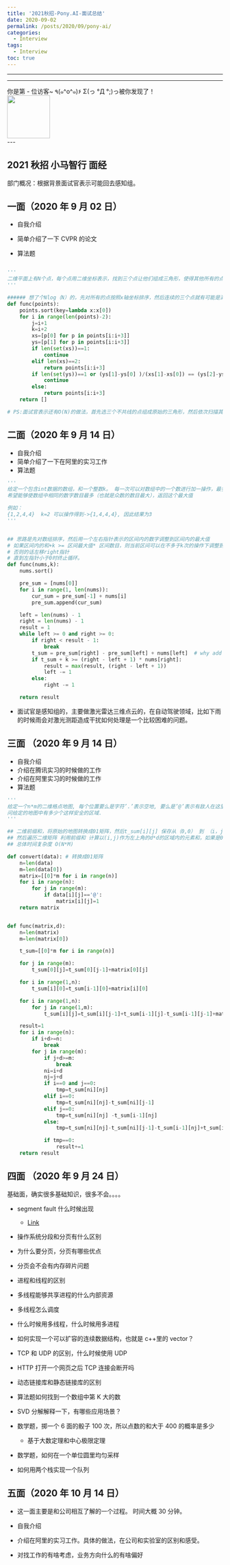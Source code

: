 ```yaml
---
title: '2021秋招-Pony.AI-面试总结'
date: 2020-09-02
permalink: /posts/2020/09/pony-ai/
categories:
  - Interview
tags:
  - Interview
toc: true
---
```


---

---

<div>
<div class="button01">
      <visited_a href="#" display:inline>你是第<span data-hk-page="current"> - </span>位访客~</visited_a>
      <visited_p class="top">٩(๑^o^๑)۶</visited_p>
      <visited_p class="bottom">Σ(っ °Д °;)っ被你发现了！</visited_p>
</div>
<img align="center" width="100" src="{{ site.url }}/images/static/take_me.gif" alt="" display:inline>
</div>
---

## 2021 秋招 小马智行 面经

部门概况：根据背景面试官表示可能回去感知组。

## 一面（2020 年 9 月 02 日）

- 自我介绍
- 简单介绍了一下 CVPR 的论文

- 算法题

```python

'''
二维平面上有N个点，每个点用二维坐标表示，找到三个点让他们组成三角形，使得其他所有的点都不在三角形内部，返回这样的三个点的坐标。
'''

###### 想了个Nlog（N）的，先对所有的点按照x轴坐标排序，然后连续的三个点就有可能是满足条件的点。但是需要判断一下多个点是否共线这种情况。
def func(points):
    points.sort(key=lambda x:x[0])
    for i in range(len(points)-2):
        j=i+1
        k=i+2
        xs=[p[0] for p in points[i:i+3]]
        ys=[p[1] for p in points[i:i+3]]
        if len(set(xs))==1:
            continue
        elif len(xs)==2:
            return points[i:i+3]
        if len(set(ys))==1 or (ys[1]-ys[0] )/(xs[1]-xs[0]) == (ys[2]-ys[0])/(xs[2]-xs[0]):
            continue
        else:
            return points[i:i+3]
    return []

# PS:面试官表示还有O(N)的做法，首先选三个不共线的点组成原始的三角形，然后依次扫描其他的点，如果他们是在三角形的外部则直接跳过，否则的话该点替换掉其中的一个点，最后所有的点都判断完毕之后得到的三角形上的三个点也满足题目要求。
```

## 二面（2020 年 9 月 14 日）

- 自我介绍
- 简单介绍了一下在阿里的实习工作
- 算法题

```python
'''
给定一个包含int数据的数组，和一个整数k。 每一次可以对数组中的一个数进行加一操作，最多可以做k次操作，k可以不用完。
希望能够使数组中相同的数字数目最多（也就是众数的数目最大），返回这个最大值

例如：
{1,2,4,4}  k=2 可以操作得到->{1,4,4,4}, 因此结果为3
'''


## 思路是先对数组排序，然后用一个左右指针表示的区间内的数字调整到区间内的最大值
# 如果区间内的和+k >= 区间最大值* 区间数目，则当前区间可以在不多于k次的操作下调整到相同的值，此时更新结果并，左移left指针
# 否则的话左移right指针
# 直到左指针小于0时终止循环。
def func(nums,k):
    nums.sort()

    pre_sum = [nums[0]]
    for i in range(1, len(nums)):
        cur_sum = pre_sum[-1] + nums[i]
        pre_sum.append(cur_sum)

    left = len(nums) - 1
    right = len(nums) - 1
    result = 1
    while left >= 0 and right >= 0:
        if right < result - 1:
            break
        t_sum = pre_sum[right] - pre_sum[left] + nums[left]  # why add nums[right]
        if t_sum + k >= (right - left + 1) * nums[right]:
            result = max(result, (right - left + 1))
            left -= 1
        else:
            right -= 1

    return result
```

- 面试官是感知组的，主要做激光雷达三维点云的，在自动驾驶领域，比如下雨的时候雨会对激光测距造成干扰如何处理是一个比较困难的问题。

## 三面 （2020 年 9 月 14 日）

- 自我介绍
- 介绍在腾讯实习的时候做的工作
- 介绍在阿里实习的时候做的工作
- 算法题

```python
'''
给定一个n*m的二维格点地图, 每个位置要么是字符’.’表示空地, 要么是’@’表示有敌人在这里. 规定给定一个d(1 <= d <= min(m, n)), 如果一个d*d的区域内没有任何敌人, 则认为这片区域是安全的.
问给定的地图中有多少个这样安全的区域.
'''

## 二维前缀和，将原始的地图转换成01矩阵，然后t_sum[i][j] 保存从（0,0） 到 （i，j）的矩形中所有元素的和
## 然后遍历二维矩阵 利用前缀和 计算以(i,j)作为左上角的d*d的区域内的元素和，如果是0，说明是安全区+1
## 总体时间复杂度 O(N*M)

def convert(data): # 转换成01矩阵
    n=len(data)
    m=len(data[0])
    matrix=[[0]*m for i in range(n)]
    for i in range(n):
        for j in range(m):
            if data[i][j]=='@':
                matrix[i][j]=1
    return matrix


def func(matrix,d):
    n=len(matrix)
    m=len(matrix[0])

    t_sum=[[0]*m for i in range(n)]

    for j in range(m):
        t_sum[0][j]=t_sum[0][j-1]+matrix[0][j]

    for i in range(1,n):
        t_sum[i][0]=t_sum[i-1][0]+matrix[i][0]

    for i in range(1,n):
        for j in range(1,m):
            t_sum[i][j]=t_sum[i][j-1]+t_sum[i-1][j]-t_sum[i-1][j-1]+matrix[i][j]

    result=1
    for i in range(n):
        if i+d>=n:
            break
        for j in range(m):
            if j+d>=m:
                break
            ni=i+d
            nj=j+d
            if i==0 and j==0:
               	tmp=t_sum[ni][nj]
            elif i==0:
                tmp=t_sum[ni][nj]-t_sum[ni][j-1]
            elif j==0:
                tmp=t_sum[ni][nj] -t_sum[i-1][nj]
            else:
            	tmp=t_sum[ni][nj]-t_sum[ni][j-1]-t_sum[i-1][nj]+t_sum[i-1][j-1]

            if tmp==0:
                result+=1
    return result
```

## 四面 （2020 年 9 月 24 日）

基础面，确实很多基础知识，很多不会。。。。

- segment fault 什么时候出现

  - [Link](https://blog.csdn.net/qq_22238021/article/details/79872978)

- 操作系统分段和分页有什么区别
- 为什么要分页，分页有哪些优点
- 分页会不会有内存碎片问题
- 进程和线程的区别
- 多线程能够共享进程的什么内部资源
- 多线程怎么调度
- 什么时候用多线程，什么时候用多进程
- 如何实现一个可以扩容的连续数据结构，也就是 c++里的 vector？
- TCP 和 UDP 的区别，什么时候使用 UDP
- HTTP 打开一个网页之后 TCP 连接会断开吗
- 动态链接库和静态链接库的区别
- 算法题如何找到一个数组中第 K 大的数
- SVD 分解解释一下，有哪些应用场景？
- 数学题，掷一个 6 面的骰子 100 次，所以点数的和大于 400 的概率是多少
  - 基于大数定理和中心极限定理
- 数学题，如何在一个单位圆里均匀采样
- 如何用两个栈实现一个队列

## 五面（2020 年 10 月 14 日）

- 这一面主要是和公司相互了解的一个过程。 时间大概 30 分钟。

- 自我介绍
- 介绍在阿里的实习工作。具体的做法，在公司和实验室的区别和感受。
- 对找工作的有啥考虑，业务方向什么的有啥偏好

<div data-hk-top-pages="5"> </div>
